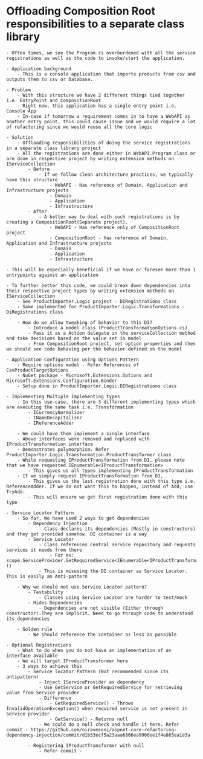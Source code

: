 # Offloading Composition Root responsibilities to a separate class library
	- Often times, we see the Program.cs overburdened with all the service registrations as well as the code to invoke/start the application.

	- Application background
		- This is a console application that imports products from csv and outputs them to csv or Database.

	- Problem
		- With this structure we have 2 different things tied together i.e. EntryPoint and CompositionRoot
		- Right now, this application has a single entry point i.e. Console App
		- In-case if tomorrow a requirement comes in to have a WebAPI as another entry point, this could cause issue and we would require a lot of refactoring since we would reuse all the core logic	

	- Solution
		- Offloading responsibilities of doing the service registrations in a separate class library project
		- All the registrations are done either in WebAPI.Program class or are done in respective project by writing extension methods on IServiceCollection
			- Before
				- If we follow clean architecture practices, we typically have this structure
					- WebAPI - Has reference of Domain, Application and Infrastructure projects
					- Domain
					- Application
					- Infrastructure
			- After
				- A better way to deal with such registrations is by creating a CompositionRoot(Separate project).
					- WebAPI - Has reference only of CompositionRoot project
					- CompositionRoot - Has reference of Domain, Application and Infrastructure projects
					- Domain
					- Application
					- Infrastructure

	- This will be especially beneficial if we have or foresee more than 1 entrypoints against an application

	- To further better this code, we could break down dependencies into their respective project types by writing extension methods on IServiceCollection
		- See ProductImporter.Logic project - DIRegistrations class
		- Same implemented for ProductImporter.Logic.Transformations - DiRegistrations class

		- How do we allow tweaking of behavior to this DI?
			- Introduce a model class (ProductTransformationOptions.cs)
			- Pass it as a Action delegate in the serviceCollection method and take decisions based on the value set in model
			- From CompositionRoot project, set option properties and then we should see code behaving per the behavior defined on the model

	- Application Configuration using Options Pattern
		- Require options model - Refer References of CsvProductTargetOptions
		- NuGet package - Microsoft.Extensions.Options and Microsoft.Extensions.Configuration.Binder
		- Setup done in ProductImporter.Logic.DIRegistrations class

	- Implementing Multiple Implementing types
		- In this use-case, there are 3 different implementing types which are executing the same task i.e. Transformation
			- ICurrencyNormalizer
			- INameDecapitaliser
			- IReferenceAdder

		- We could have them implement a single interface
		- Above interfaces were removed and replaced with IProductTransformation interface
		- Demonstrates polymorphism. Refer ProductImporter.Logic.Transformation.ProductTransformer class
		- While requesting IProductTransformation from DI, please note that we have requested IEnumerable<IProductTransformation>
			- This gives us all types implementing IProductTransformation
		- If we simply request IProductTransformation from DI,
			- This gives us the last registration done with this type i.e. ReferenceAdder. If we do not want this to happen, instead of Add, use TryAdd.
			- This will ensure we get first registration done with this type

	- Service Locator Pattern
		- So far, We have used 2 ways to get dependencies
			- Dependency Injection
				- Class declares its dependencies (Mostly in constructors) and they get provided somehow. DI container is a way
			- Service Locator
				- Class references central service repository and requests services it needs from there
					- For ex: scope.ServiceProvider.GetRequiredService<IEnumerable<IProductTransformation>>()
				- This is misusing the DI container as Service Locator. This is easily an Anti-pattern

		- Why we should not use Service Locator pattern?
			- Testability
				- Classes using Service Locator are harder to test/mock
			- Hides Dependencies
				- Dependencies are not visible (Either through constructor).They are implicit. Need to go through code to understand its dependencies

		- Golden rule
			- We should reference the container as less as possible

	- Optional Registrations
		- What to do when you do not have an implementation of an interface available
		- We will target IProductTransformer here
		- 3 ways to achieve this
			- Service locator Pattern (Not recommended since its antipattern)
				- Inject IServiceProvider as dependency
				- Use GetService or GetRequiredService for retrieving value from Service provider
				- Difference
					- GetRequiredService() - Throws InvalidOperationException() when required service is not present in Service provider
					- GetService() - Returns null
				- We could do a null check and handle it here. Refer commit - https://github.com/niravmsoni/aspnet-core-refactoring-dependency-injection/commit/d1b53ecf5a23aaa6866ea9900ee1f4e865ea1d3a

			- Registering IProductTransformer with null
				- Refer commit - 